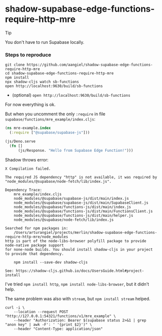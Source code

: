 # shadow-supabase-edge-functions-require-http-mre

> [!TIP]
> You don't have to run Supabase locally.

### Steps to reproduce 

```shell
git clone https://github.com/aangiel/shadow-supabase-edge-functions-require-http-mre
cd shadow-supabase-edge-functions-require-http-mre
npm install
npx shadow-cljs watch sb-functions
open http://localhost:9630/build/sb-functions
```

* (optional) `open http://localhost:9630/build/sb-functions` 


For now everything is ok.

But when you uncomment the only `:require` in file `supabase/functions/mre_example/index.cljs`:

```clojure
(ns mre-example.index
  (:require ["@supabase/supabase-js"]))

(js/Deno.serve
  (fn []
      (js/Response. "Hello from Supabase Edge Function!")))
```

Shadow throws error:
```
X Compilation failed.

The required JS dependency "http" is not available, it was required by "node_modules/@supabase/node-fetch/lib/index.js".

Dependency Trace:
	mre_example/index.cljs
	node_modules/@supabase/supabase-js/dist/main/index.js
	node_modules/@supabase/supabase-js/dist/main/SupabaseClient.js
	node_modules/@supabase/functions-js/dist/main/index.js
	node_modules/@supabase/functions-js/dist/main/FunctionsClient.js
	node_modules/@supabase/functions-js/dist/main/helper.js
	node_modules/@supabase/node-fetch/lib/index.js

Searched for npm packages in:
	/Users/arturangiel/projects/merlin/shadow-supabase-edge-functions-require-http-mre/node_modules
http is part of the node-libs-browser polyfill package to provide node-native package support
for none-node builds. You should install shadow-cljs in your project to provide that dependency.

	npm install --save-dev shadow-cljs

See: https://shadow-cljs.github.io/docs/UsersGuide.html#project-install

```

I've tried `npm install http`, `npm install node-libs-browser`, but it didn't help.

The same problem was also with `stream`, but `npm install stream` helped.

```shell
curl -i \
    --location --request POST "http://127.0.0.1:54321/functions/v1/mre_example" \
    --header "Authorization: Bearer $(supabase status 2>&1 | grep "anon key" | awk -F': ' '{print $2}')" \
    --header "Content-Type: application/json"
```